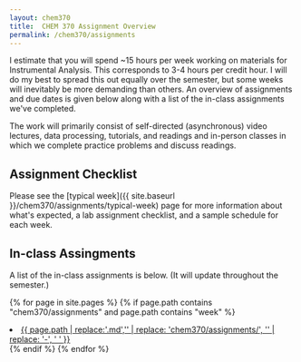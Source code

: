 ```yaml
---
layout: chem370
title:  CHEM 370 Assignment Overview
permalink: /chem370/assignments
---
```


I estimate that you will spend ~15 hours per week working on materials for Instrumental Analysis.  This corresponds to 3-4 hours per credit hour.  I will do my best to spread this out equally over the semester, but some weeks will inevitably be more demanding than others.  An overview of assignments and due dates is given below along with a list of the in-class assignments we've completed.

The work will primarily consist of self-directed (asynchronous) video lectures, data processing, tutorials, and readings and in-person classes in which we complete practice problems and discuss readings.

## Assignment Checklist

Please see the [typical week]({{ site.baseurl }}/chem370/assignments/typical-week) page for more information about what's expected, a lab assignment checklist, and a sample schedule for each week.

## In-class Assingments

A list of the in-class assignments is below.  (It will update throughout the semester.)

{% for page in site.pages %}
  {% if page.path contains "chem370/assignments" and page.path contains "week"  %}
   <li> <a href = "{{ site.baseurl }}/{{ page.path | replace:'.md','' }}">{{ page.path | replace:'.md','' | replace: 'chem370/assignments/', '' | replace: '-', ' ' }}</a> </li>
  {% endif %}
{% endfor %}
